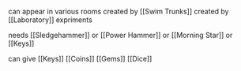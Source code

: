 can appear in various rooms
created by [[Swim Trunks]]
created by [[Laboratory]] expriments

needs [[Sledgehammer]] or [[Power Hammer]] or [[Morning Star]] or [[Keys]]

can give
[[Keys]]
[[Coins]]
[[Gems]]
[[Dice]]

